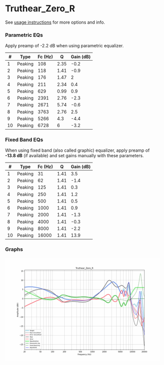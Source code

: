 # Truthear_Zero_R
See [usage instructions](https://github.com/jaakkopasanen/AutoEq#usage) for more options and info.

### Parametric EQs
Apply preamp of -2.2 dB when using parametric equalizer.

|   # | Type    |   Fc (Hz) |    Q |   Gain (dB) |
|-----|---------|-----------|------|-------------|
|   1 | Peaking |       108 | 2.35 |        -0.2 |
|   2 | Peaking |       118 | 1.41 |        -0.9 |
|   3 | Peaking |       176 | 1.47 |         2   |
|   4 | Peaking |       211 | 2.34 |         0.4 |
|   5 | Peaking |       629 | 0.99 |         0.9 |
|   6 | Peaking |      2391 | 2.76 |        -2.3 |
|   7 | Peaking |      2671 | 5.74 |        -0.6 |
|   8 | Peaking |      3763 | 2.76 |         2.5 |
|   9 | Peaking |      5266 | 4.3  |        -4.4 |
|  10 | Peaking |      6728 | 6    |        -3.2 |

### Fixed Band EQs
When using fixed band (also called graphic) equalizer, apply preamp of **-13.8 dB** (if available) and set gains manually with these parameters.

|   # | Type    |   Fc (Hz) |    Q |   Gain (dB) |
|-----|---------|-----------|------|-------------|
|   1 | Peaking |        31 | 1.41 |         3.5 |
|   2 | Peaking |        62 | 1.41 |        -1.4 |
|   3 | Peaking |       125 | 1.41 |         0.3 |
|   4 | Peaking |       250 | 1.41 |         1.2 |
|   5 | Peaking |       500 | 1.41 |         0.5 |
|   6 | Peaking |      1000 | 1.41 |         0.9 |
|   7 | Peaking |      2000 | 1.41 |        -1.3 |
|   8 | Peaking |      4000 | 1.41 |        -0.3 |
|   9 | Peaking |      8000 | 1.41 |        -2.2 |
|  10 | Peaking |     16000 | 1.41 |        13.9 |

### Graphs
![](./Truthear_Zero_R.png)
